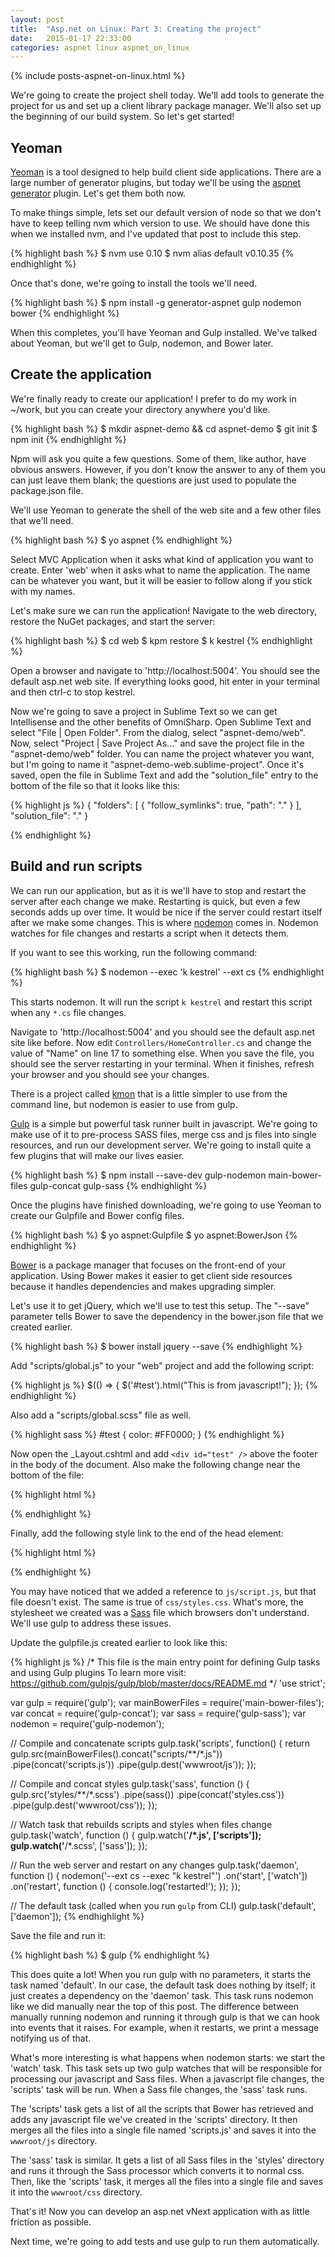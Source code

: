 ```yaml
---
layout: post
title:  "Asp.net on Linux: Part 3: Creating the project"
date:   2015-01-17 22:33:00
categories: aspnet linux aspnet_on_linux
---
```

{% include posts-aspnet-on-linux.html %}

We're going to create the project shell today.  We'll add tools to generate the project for us and set up a client library package manager.  We'll also set up the beginning of our build system.  So let's get started!

Yeoman
------

[Yeoman](http://yeoman.io/) is a tool designed to help build client side applications.  There are a large number of generator plugins, but today we'll be using the [aspnet generator](https://www.npmjs.com/package/generator-aspnet) plugin.  Let's get them both now.

To make things simple, lets set our default version of node so that we don't have to keep telling nvm which version to use.  We should have done this when we installed nvm, and I've updated that post to include this step.

{% highlight bash %}
$ nvm use 0.10
$ nvm alias default v0.10.35
{% endhighlight %}

Once that's done, we're going to install the tools we'll need.

{% highlight bash %}
$ npm install -g generator-aspnet gulp nodemon bower
{% endhighlight %}

When this completes, you'll have Yeoman and Gulp installed.  We've talked about Yeoman, but we'll get to Gulp, nodemon, and Bower later.

Create the application
----------------------

We're finally ready to create our application!  I prefer to do my work in ~/work, but you can create your directory anywhere you'd like.

{% highlight bash %}
$ mkdir aspnet-demo && cd aspnet-demo
$ git init
$ npm init
{% endhighlight %}

Npm will ask you quite a few questions.  Some of them, like author, have obvious answers.  However, if you don't know the answer to any of them you can just leave them blank; the questions are just used to populate the package.json file.

We'll use Yeoman to generate the shell of the web site and a few other files that we'll need.

{% highlight bash %}
$ yo aspnet
{% endhighlight %}

Select MVC Application when it asks what kind of application you want to create.  Enter 'web' when it asks what to name the application.  The name can be whatever you want, but it will be easier to follow along if you stick with my names.

Let's make sure we can run the application!  Navigate to the web directory, restore the NuGet packages, and start the server:

{% highlight bash %}
$ cd web
$ kpm restore
$ k kestrel
{% endhighlight %}

Open a browser and navigate to 'http://localhost:5004'.  You should see the default asp.net web site.  If everything looks good, hit enter in your terminal and then ctrl-c to stop kestrel.

Now we're going to save a project in Sublime Text so we can get Intellisense and the other benefits of OmniSharp.  Open Sublime Text and select "File \| Open Folder".  From the dialog, select "aspnet-demo/web".  Now, select "Project \| Save Project As..." and save the project file in the "aspnet-demo/web" folder.  You can name the project whatever you want, but I'm going to name it "aspnet-demo-web.sublime-project".  Once it's saved, open the file in Sublime Text and add the "solution_file" entry to the bottom of the file so that it looks like this:

{% highlight js %}
{
  "folders":
  [
    {
      "follow_symlinks": true,
      "path": "."
    }
  ],
  "solution_file": "."
}

{% endhighlight %}

Build and run scripts
---------------------

We can run our application, but as it is we'll have to stop and restart the server after each change we make.  Restarting is quick, but even a few seconds adds up over time.  It would be nice if the server could restart itself after we make some changes.  This is where [nodemon](http://nodemon.io/) comes in.  Nodemon watches for file changes and restarts a script when it detects them.

If you want to see this working, run the following command:

{% highlight bash %}
$ nodemon --exec 'k kestrel' --ext cs
{% endhighlight %}

This starts nodemon.  It will run the script `k kestrel` and restart this script when any `*.cs` file changes.

Navigate to 'http://localhost:5004' and you should see the default asp.net site like before.  Now edit `Controllers/HomeController.cs` and change the value of "Name" on line 17 to something else.  When you save the file, you should see the server restarting in your terminal.  When it finishes, refresh your browser and you should see your changes.  

There is a project called [kmon](https://github.com/henriksen/kmon) that is a little simpler to use from the command line, but nodemon is easier to use from gulp.

[Gulp](http://gulpjs.com/) is a simple but powerful task runner built in javascript.  We're going to make use of it to pre-process SASS files, merge css and js files into single resources, and run our development server.  We're going to install quite a few plugins that will make our lives easier.

{% highlight bash %}
$ npm install --save-dev gulp-nodemon main-bower-files gulp-concat gulp-sass
{% endhighlight %}

Once the plugins have finished downloading, we're going to use Yeoman to create our Gulpfile and Bower config files.

{% highlight bash %}
$ yo aspnet:Gulpfile
$ yo aspnet:BowerJson
{% endhighlight %}

[Bower](http://bower.io) is a package manager that focuses on the front-end of your application.  Using Bower makes it easier to get client side resources because it handles dependencies and makes upgrading simpler.

Let's use it to get jQuery, which we'll use to test this setup.  The "--save" parameter tells Bower to save the dependency in the bower.json file that we created earlier.

{% highlight bash %}
$ bower install jquery --save
{% endhighlight %}

Add "scripts/global.js" to your "web" project and add the following script:

{% highlight js %}
$(() => {
  $('#test').html("This is from javascript!");
});
{% endhighlight %}

Also add a "scripts/global.scss" file as well.

{% highlight sass %}
#test {
  color: #FF0000;
}
{% endhighlight %}

Now open the _Layout.cshtml and add `<div id="test" />` above the footer in the body of the document.  Also make the following change near the bottom of the file:

{% highlight html %}
<!-- Replace the following line -->
<script src="//ajax.googleapis.com/ajax/libs/jquery/1.11.1/jquery.min.js"></script>

<!-- With this -->
<script src="js/script.js"></script>
{% endhighlight %}

Finally, add the following style link to the end of the head element:

{% highlight html %}
<link rel="stylesheet" href="css/styles.css" />
{% endhighlight %}

You may have noticed that we added a reference to `js/script.js`, but that file doesn't exist.  The same is true of `css/styles.css`.  What's more, the stylesheet we created was a [Sass](http://sass-lang.com/) file which browsers don't understand.  We'll use gulp to address these issues.

Update the gulpfile.js created earlier to look like this:

{% highlight js %}
/*
This file is the main entry point for defining Gulp tasks and using Gulp plugins
To learn more visit: https://github.com/gulpjs/gulp/blob/master/docs/README.md
*/
'use strict';

var gulp = require('gulp');
var mainBowerFiles = require('main-bower-files');
var concat = require('gulp-concat');
var sass = require('gulp-sass');
var nodemon = require('gulp-nodemon');

// Compile and concatenate scripts
gulp.task('scripts', function() {
    return gulp.src(mainBowerFiles().concat("scripts/**/*.js"))
      .pipe(concat('scripts.js'))
      .pipe(gulp.dest('wwwroot/js'));
});

// Compile and concat styles
gulp.task('sass', function () {
    gulp.src('styles/**/*.scss')
        .pipe(sass())
        .pipe(concat('styles.css'))
        .pipe(gulp.dest('wwwroot/css'));
});

// Watch task that rebuilds scripts and styles when files change
gulp.task('watch', function () {
  gulp.watch('**/*.js', ['scripts']);
  gulp.watch('**/*.scss', ['sass']);
});

// Run the web server and restart on any changes
gulp.task('daemon', function () {
  nodemon('--ext cs --exec "k kestrel"')
    .on('start', ['watch'])
    .on('restart', function () {
      console.log('restarted!');
    });
});

// The default task (called when you run `gulp` from CLI)
gulp.task('default', ['daemon']);
{% endhighlight %}

Save the file and run it:

{% highlight bash %}
$ gulp
{% endhighlight %}

This does quite a lot!  When you run gulp with no parameters, it starts the task named 'default'.  In our case, the default task does nothing by itself; it just creates a dependency on the 'daemon' task.  This task runs nodemon like we did manually near the top of this post.  The difference between manually running nodemon and running it through gulp is that we can hook into events that it raises.  For example, when it restarts, we print a message notifying us of that.

What's more interesting is what happens when nodemon starts: we start the 'watch' task.  This task sets up two gulp watches that will be responsible for processing our javascript and Sass files.  When a javascript file changes, the 'scripts' task will be run.  When a Sass file changes, the 'sass' task runs.

The 'scripts' task gets a list of all the scripts that Bower has retrieved and adds any javascript file we've created in the 'scripts' directory.  It then merges all the files into a single file named 'scripts.js' and saves it into the `wwwroot/js` directory.

The 'sass' task is similar.  It gets a list of all Sass files in the 'styles' directory and runs it through the Sass processor which converts it to normal css.  Then, like the 'scripts' task, it merges all the files into a single file and saves it into the `wwwroot/css` directory.

That's it!  Now you can develop an asp.net vNext application with as little friction as possible.

Next time, we're going to add tests and use gulp to run them automatically.